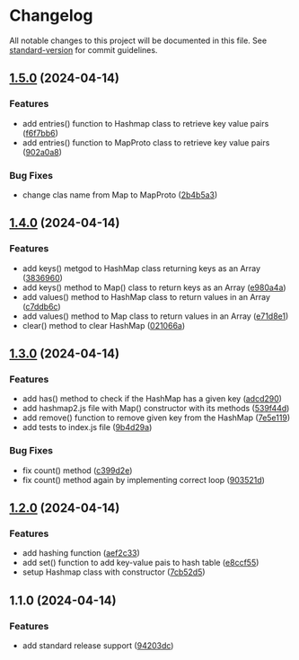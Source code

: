 # Changelog

All notable changes to this project will be documented in this file. See [standard-version](https://github.com/conventional-changelog/standard-version) for commit guidelines.

## [1.5.0](https://github.com/adammmusial/hashmap/compare/v1.4.0...v1.5.0) (2024-04-14)


### Features

* add entries() function to Hashmap class to retrieve key value pairs ([f6f7bb6](https://github.com/adammmusial/hashmap/commit/f6f7bb655c8ec6d1e8335c86012d46195973edd7))
* add entries() function to MapProto class to retrieve key value pairs ([902a0a8](https://github.com/adammmusial/hashmap/commit/902a0a81aa2c2caa3867e8bae1cd9c2f60d22733))


### Bug Fixes

* change clas name from Map to MapProto ([2b4b5a3](https://github.com/adammmusial/hashmap/commit/2b4b5a37fdd5e1a2dd74e0ae1ed63a112bc9c201))

## [1.4.0](https://github.com/adammmusial/hashmap/compare/v1.3.0...v1.4.0) (2024-04-14)


### Features

* add keys() metgod to HashMap class returning keys as an Array ([3836960](https://github.com/adammmusial/hashmap/commit/3836960cd60e38ed07a7cd2ea71b633b5073fb9f))
* add keys() method to Map() class to return keys as an Array ([e980a4a](https://github.com/adammmusial/hashmap/commit/e980a4a16143c7ffe721f5a565ffc9417272bf9e))
* add values() method to HashMap class to return values in an Array ([c7ddb6c](https://github.com/adammmusial/hashmap/commit/c7ddb6c6e80bbc8ddfc9ea556697e02a9b4464e4))
* add values() method to Map class to return values in an Array ([e71d8e1](https://github.com/adammmusial/hashmap/commit/e71d8e1ad8bc8700779b32a443b2811c0656eead))
* clear() method to clear HashMap ([021066a](https://github.com/adammmusial/hashmap/commit/021066ae8b7694e8bb187184efc884b3979ef8a3))

## [1.3.0](https://github.com/adammmusial/hashmap/compare/v1.2.0...v1.3.0) (2024-04-14)


### Features

* add has() method to check if the HashMap has a given key ([adcd290](https://github.com/adammmusial/hashmap/commit/adcd2905feac9ed1c97e4a694762019bcde52405))
* add hashmap2.js file with Map() constructor with its  methods ([539f44d](https://github.com/adammmusial/hashmap/commit/539f44d5b3bdd2ebc17b1c24f45e0f83f8c7939a))
* add remove() function to remove given key from the HashMap ([7e5e119](https://github.com/adammmusial/hashmap/commit/7e5e1191d4af0e75aa066386328b3a08b17e810a))
* add tests to index.js file ([9b4d29a](https://github.com/adammmusial/hashmap/commit/9b4d29a4889a1926552f6afdb53043dd4e36b565))


### Bug Fixes

* fix count() method ([c399d2e](https://github.com/adammmusial/hashmap/commit/c399d2ec008a9bc653ff0d001d3a7d1e410e8f36))
* fix count() method again by implementing correct loop ([903521d](https://github.com/adammmusial/hashmap/commit/903521d9594e0a5c6448e5bf256437b4e3589910))

## [1.2.0](https://github.com/adammmusial/hashmap/compare/v1.1.0...v1.2.0) (2024-04-14)


### Features

* add hashing function ([aef2c33](https://github.com/adammmusial/hashmap/commit/aef2c334b0630f9e77ec8ca18f82e18c893408b8))
* add set() function to add key-value pais to hash table ([e8ccf55](https://github.com/adammmusial/hashmap/commit/e8ccf558285cd7b80fcc46801aba83b898a08c57))
* setup Hashmap class with constructor ([7cb52d5](https://github.com/adammmusial/hashmap/commit/7cb52d57cb52c3619cf1fca64d14e9dff0990c0c))

## 1.1.0 (2024-04-14)


### Features

* add standard release support ([94203dc](https://github.com/adammmusial/hashmap/commit/94203dce29da6910ae28e8a9e532aedba3ac8d0b))
